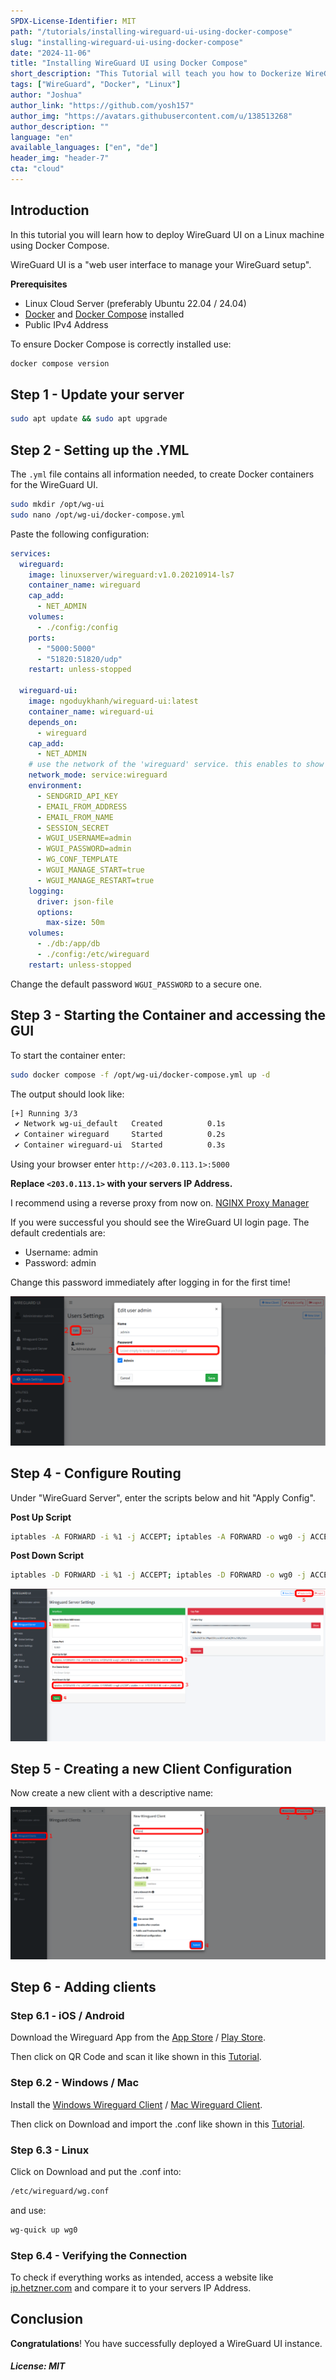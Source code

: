 ```yaml
---
SPDX-License-Identifier: MIT
path: "/tutorials/installing-wireguard-ui-using-docker-compose"
slug: "installing-wireguard-ui-using-docker-compose"
date: "2024-11-06"
title: "Installing WireGuard UI using Docker Compose"
short_description: "This Tutorial will teach you how to Dockerize WireGuard UI."
tags: ["WireGuard", "Docker", "Linux"]
author: "Joshua"
author_link: "https://github.com/yosh157"
author_img: "https://avatars.githubusercontent.com/u/138513268"
author_description: ""
language: "en"
available_languages: ["en", "de"]
header_img: "header-7"
cta: "cloud"
---
```


## Introduction

In this tutorial you will learn how to deploy WireGuard UI on a Linux machine using Docker Compose.

WireGuard UI is a "web user interface to manage your WireGuard setup".

**Prerequisites**

- Linux Cloud Server (preferably Ubuntu 22.04 / 24.04)
- [Docker](https://docs.docker.com/engine/install/ubuntu/) and [Docker Compose](https://docs.docker.com/compose/install/linux/) installed
- Public IPv4 Address

To ensure Docker Compose is correctly installed use:

```bash
docker compose version
```

## Step 1 - Update your server

```bash
sudo apt update && sudo apt upgrade
```

## Step 2 - Setting up the .YML

The `.yml` file contains all information needed, 
to create Docker containers for the WireGuard UI.

```bash
sudo mkdir /opt/wg-ui
sudo nano /opt/wg-ui/docker-compose.yml
```

Paste the following configuration:

```yaml
services:
  wireguard:
    image: linuxserver/wireguard:v1.0.20210914-ls7
    container_name: wireguard
    cap_add:
      - NET_ADMIN
    volumes:
      - ./config:/config
    ports:
      - "5000:5000"
      - "51820:51820/udp"
    restart: unless-stopped

  wireguard-ui:
    image: ngoduykhanh/wireguard-ui:latest
    container_name: wireguard-ui
    depends_on:
      - wireguard
    cap_add:
      - NET_ADMIN
    # use the network of the 'wireguard' service. this enables to show active clients in the status page
    network_mode: service:wireguard
    environment:
      - SENDGRID_API_KEY
      - EMAIL_FROM_ADDRESS
      - EMAIL_FROM_NAME
      - SESSION_SECRET
      - WGUI_USERNAME=admin
      - WGUI_PASSWORD=admin
      - WG_CONF_TEMPLATE
      - WGUI_MANAGE_START=true
      - WGUI_MANAGE_RESTART=true
    logging:
      driver: json-file
      options:
        max-size: 50m
    volumes:
      - ./db:/app/db
      - ./config:/etc/wireguard
    restart: unless-stopped
```

Change the default password `WGUI_PASSWORD` to a secure one.

## Step 3 - Starting the Container and accessing the GUI

To start the container enter:

```bash
sudo docker compose -f /opt/wg-ui/docker-compose.yml up -d
```

The output should look like:

```bash
[+] Running 3/3
 ✔ Network wg-ui_default   Created          0.1s
 ✔ Container wireguard     Started          0.2s
 ✔ Container wireguard-ui  Started          0.3s
```

Using your browser enter `http://<203.0.113.1>:5000`

**Replace `<203.0.113.1>` with your servers IP Address.**

I recommend using a reverse proxy from now on.
[NGINX Proxy Manager](https://community.hetzner.com/tutorials/installing-nginx-proxy-manager)

If you were successful you should see the WireGuard UI login page. The default credentials are:
 
- Username: admin
- Password: admin

Change this password immediately after logging in for the first time!

![password.png](images/password.png)

## Step 4 - Configure Routing

Under "WireGuard Server", enter the scripts below and hit "Apply Config".

**Post Up Script**
```bash
iptables -A FORWARD -i %1 -j ACCEPT; iptables -A FORWARD -o wg0 -j ACCEPT; iptables -t nat -A POSTROUTING -o eth+ -j MASQUERADE
```

**Post Down Script**
```bash
iptables -D FORWARD -i %1 -j ACCEPT; iptables -D FORWARD -o wg0 -j ACCEPT; iptables -t nat -D POSTROUTING -o eth+ -j MASQUERADE
```

![routing.png](images/routing.png)

## Step 5 - Creating a new Client Configuration

Now create a new client with a descriptive name:

![client.png](images/client.png)

## Step 6 - Adding clients

### Step 6.1 - iOS / Android

Download the Wireguard App from the [App Store](https://apps.apple.com/de/app/wireguard/id1441195209) / [Play Store](https://play.google.com/store/apps/details?id=com.wireguard.android&gl=DE).

Then click on QR Code and scan it like shown in this [Tutorial](https://community.hetzner.com/tutorials/install-and-configure-wireguard-vpn#step-32---android-client).

### Step 6.2 - Windows / Mac

Install the [Windows Wireguard Client](https://download.wireguard.com/windows-client/wireguard-installer.exe) / [Mac Wireguard Client](https://itunes.apple.com/us/app/wireguard/id1451685025?ls=1&mt=12).

Then click on Download and import the .conf like shown in this [Tutorial](https://community.hetzner.com/tutorials/install-and-configure-wireguard-vpn#step-33---windows-client).

### Step 6.3 - Linux

Click on Download and put the .conf into:

```bash
/etc/wireguard/wg.conf
```

and use:

```bash
wg-quick up wg0
```

### Step 6.4 - Verifying the Connection

To check if everything works as intended, access a website like [ip.hetzner.com](https://ip.hetzner.com/) and compare it to your servers IP Address.

## Conclusion

**Congratulations**! You have successfully deployed a WireGuard UI instance.

##### License: MIT

<!--

Contributor's Certificate of Origin

By making a contribution to this project, I certify that:

(a) The contribution was created in whole or in part by me and I have
    the right to submit it under the license indicated in the file; or

(b) The contribution is based upon previous work that, to the best of my
    knowledge, is covered under an appropriate license and I have the
    right under that license to submit that work with modifications,
    whether created in whole or in part by me, under the same license
    (unless I am permitted to submit under a different license), as
    indicated in the file; or

(c) The contribution was provided directly to me by some other person
    who certified (a), (b) or (c) and I have not modified it.

(d) I understand and agree that this project and the contribution are
    public and that a record of the contribution (including all personal
    information I submit with it, including my sign-off) is maintained
    indefinitely and may be redistributed consistent with this project
    or the license(s) involved.

Signed-off-by: Joshua Hoffmann benjoeman.jh@gmail.com

-->
